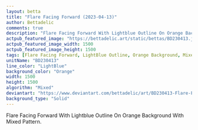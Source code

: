 ```yaml
---
layout: betta
title: "Flare Facing Forward (2023-04-13)"
author: Bettadelic
comments: true
description: "Flare Facing Forward With Lightblue Outline On Orange Background With Mixed Pattern."
actpub_featured_image: "https://bettadelic.art/static/bettas/BD230413.jpg"
actpub_featured_image_width: 1500
actpub_featured_image_height: 1500
tags: [Flare Facing Forward, LightBlue Outline, Orange Background, Mixed Pattern, April 2023, Solid Background Pattern]
unitName: "BD230413"
line_color: "LightBlue"
background_color: "Orange"
width: 1500
height: 1500
algorithm: "Mixed"
deviantart: "https://www.deviantart.com/bettadelic/art/BD230413-Flare-Facing-Forward-2023-04-13-957962327"
background_type: "Solid"
---
```


Flare Facing Forward With Lightblue Outline On Orange Background With Mixed Pattern.
